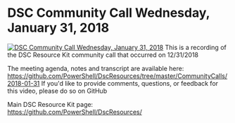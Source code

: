 # DSC Community Call   Wednesday, January 31, 2018

[![DSC Community Call   Wednesday, January 31, 2018](https://i2.ytimg.com/vi/e1xrlaWQ2WQ/hqdefault.jpg "DSC Community Call   Wednesday, January 31, 2018")](https://www.youtube.com/watch?v=e1xrlaWQ2WQ)
This is a recording of the DSC Resource Kit community call that occurred on 12/31/2018

The meeting agenda, notes and transcript are available here: https://github.com/PowerShell/DscResources/tree/master/CommunityCalls/2018-01-31
If you'd like to provide comments, questions, or feedback for this video, please do so on GitHub

Main DSC Resource Kit page: https://github.com/PowerShell/DscResources/



